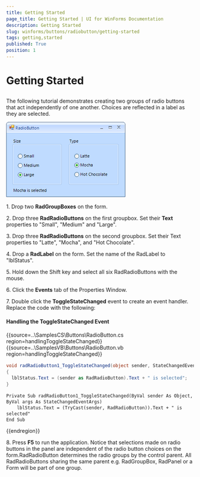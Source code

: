 ```yaml
---
title: Getting Started
page_title: Getting Started | UI for WinForms Documentation
description: Getting Started
slug: winforms/buttons/radiobutton/getting-started
tags: getting,started
published: True
position: 1
---
```


# Getting Started



## 

The following tutorial demonstrates creating two groups of radio buttons that act independently of one another. Choices are reflected in a label as they are selected.

![buttons-radiobutton-getting-started 001](images/buttons-radiobutton-getting-started001.png)

1\. Drop two __RadGroupBoxes__ on the form.

2\. Drop three __RadRadioButtons__ on the first groupbox. Set their __Text__ properties to "Small", "Medium" and "Large".

3\. Drop three __RadRadioButtons__ on the second groupbox. Set their Text properties to "Latte", "Mocha", and "Hot Chocolate".

4\. Drop a __RadLabel__ on the form. Set the name of the RadLabel to "lblStatus".

5\. Hold down the Shift key and select all six RadRadioButtons with the mouse.

6\. Click the __Events__ tab of the Properties Window.

7\. Double click the __ToggleStateChanged__ event to create an event handler. Replace the code with the following:
          	
#### Handling the ToggleStateChanged Event 



{{source=..\SamplesCS\Buttons\RadioButton.cs region=handlingToggleStateChanged}} 
{{source=..\SamplesVB\Buttons\RadioButton.vb region=handlingToggleStateChanged}} 

````C#
void radRadioButton1_ToggleStateChanged(object sender, StateChangedEventArgs args)
{
  lblStatus.Text = (sender as RadRadioButton).Text + " is selected";
}

````
````VB.NET
Private Sub radRadioButton1_ToggleStateChanged(ByVal sender As Object, ByVal args As StateChangedEventArgs)
    lblStatus.Text = (TryCast(sender, RadRadioButton)).Text + " is selected"
End Sub

````

{{endregion}} 

8\. Press __F5__ to run the application. Notice that selections made on radio buttons in the panel are independent of the radio button choices on the form.RadRadioButton determines the radio groups by the control parent. All RadRadioButtons sharing the same parent e.g. RadGroupBox, RadPanel or a Form will be part of one group.
